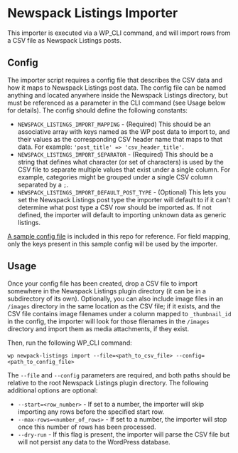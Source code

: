 # Newspack Listings Importer

This importer is executed via a WP_CLI command, and will import rows from a CSV file as Newspack Listings posts.

## Config

The importer script requires a config file that describes the CSV data and how it maps to Newspack Listings post data. The config file can be named anything and located anywhere inside the Newspack Listings directory, but must be referenced as a parameter in the CLI command (see Usage below for details). The config should define the following constants:

* `NEWSPACK_LISTINGS_IMPORT_MAPPING` - (Required) This should be an associative array with keys named as the WP post data to import to, and their values as the corresponding CSV header name that maps to that data. For example: `'post_title' => 'csv_header_title'`.
* `NEWSPACK_LISTINGS_IMPORT_SEPARATOR` - (Required) This should be a string that defines what character (or set of characters) is used by the CSV file to separate multiple values that exist under a single column. For example, categories might be grouped under a single CSV column separated by a `;`.
* `NEWSPACK_LISTINGS_IMPORT_DEFAULT_POST_TYPE` - (Optional) This lets you set the Newspack Listings post type the importer will default to if it can't determine what post type a CSV row should be imported as. If not defined, the importer will default to importing unknown data as generic listings.

[A sample config file](https://github.com/Automattic/newspack-listings/tree/master/includes/importer/config-sample.php) is included in this repo for reference. For field mapping, only the keys present in this sample config will be used by the importer.

## Usage

Once your config file has been created, drop a CSV file to import somewhere in the Newspack Listings plugin directory (it can be in a subdirectory of its own). Optionally, you can also include image files in an `/images` directory in the same location as the CSV file; if it exists, and the CSV file contains image filenames under a column mapped to `_thumbnail_id` in the config, the importer will look for those filenames in the `/images` directory and import them as media attachments, if they exist.

Then, run the following WP_CLI command:

`wp newpack-listings import --file=<path_to_csv_file> --config=<path_to_config_file>`

The `--file` and `--config` parameters are required, and both paths should be relative to the root Newspack Listings plugin directory. The following additional options are optional:

* `--start=<row_number>` - If set to a number, the importer will skip importing any rows before the specified start row.
* `--max-rows=<number_of_rows>` - If set to a number, the importer will stop once this number of rows has been processed.
* `--dry-run` - If this flag is present, the importer will parse the CSV file but will not persist any data to the WordPress database.
